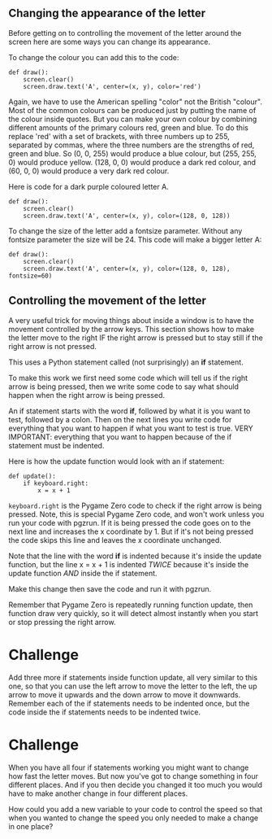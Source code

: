Changing the appearance of the letter
-------------------------------------

Before getting on to controlling the movement of the letter around the screen here are some ways you can change its appearance.

To change the colour you can add this to the code:


```
def draw():
    screen.clear()
    screen.draw.text('A', center=(x, y), color='red')
```

Again, we have to use the American spelling "color" not the British "colour". Most of the common colours can be produced just by putting the name of the colour inside quotes. But you can make your own colour by combining different amounts of the primary colours red, green and blue. To do this replace 'red' with a set of brackets, with three numbers up to 255, separated by commas, where the three numbers are the strengths of red, green and blue. So (0, 0, 255) would produce a blue colour, but (255, 255, 0) would produce yellow. (128, 0, 0) would produce a dark red colour, and (60, 0, 0) would produce a very dark red colour.

Here is code for a dark purple coloured letter A.

```
def draw():
    screen.clear()
    screen.draw.text('A', center=(x, y), color=(128, 0, 128))
```

To change the size of the letter add a fontsize parameter. Without any fontsize parameter the size will be 24. This code will make a bigger letter A:

```
def draw():
    screen.clear()
    screen.draw.text('A', center=(x, y), color=(128, 0, 128), fontsize=60)
```

Controlling the movement of the letter
--------------------------------------

A very useful trick for moving things about inside a window is to have the movement controlled by the arrow keys. This section shows how to make the letter move to the right IF the right arrow is pressed but to stay still if the right arrow is not pressed.

This uses a Python statement called (not surprisingly) an **if** statement.

To make this work we first need some code which will tell us if the right arrow is being pressed, then we write some code to say what should happen when the right arrow is being pressed.

An if statement starts with the word **if**, followed by what it is you want to test, followed by a colon. Then on the next lines you write code for everything that you want to happen if what you want to test is true. VERY IMPORTANT: everything that you want to happen because of the if statement must be indented.

Here is how the update function would look with an if statement:

```
def update():
    if keyboard.right:
        x = x + 1
```

```keyboard.right``` is the Pygame Zero code to check if the right arrow is being pressed. Note, this is special Pygame Zero code, and won't work unless you run your code with pgzrun. If it is being pressed the code goes on to the next line and increases the x coordinate by 1. But if it's not being pressed the code skips this line and leaves the x coordinate unchanged. 

Note that the line with the word **if** is indented because it's inside the update function, but the line x = x + 1 is indented *TWICE* because it's inside the update function *AND* inside the if statement.

Make this change then save the code and run it with pgzrun.

Remember that Pygame Zero is repeatedly running function update, then function draw very quickly, so it will detect almost instantly when you start or stop pressing the right arrow.

Challenge
=========
Add three more if statements inside function update, all very similar to this one, so that you can use the left arrow to move the letter to the left, the up arrow to move it upwards and the down arrow to move it downwards. Remember each of the if statements needs to be indented once, but the code inside the if statements needs to be indented twice.

Challenge
=========
When you have all four if statements working you might want to change how fast the letter moves. But now you've got to change something in four different places. And if you then decide you changed it too much you would have to make another change in four different places. 

How could you add a new variable to your code to control the speed so that when you wanted to change the speed you only needed to make a change in one place?

